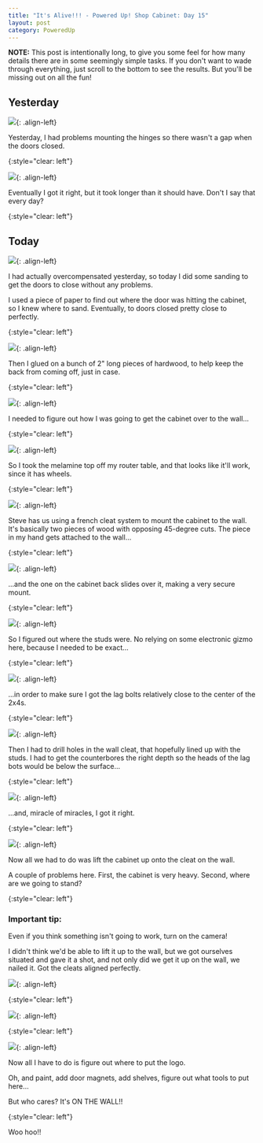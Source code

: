 ```yaml
---
title: "It's Alive!!! - Powered Up! Shop Cabinet: Day 15"
layout: post
category: PoweredUp
---
```

**NOTE:** This post is intentionally long, to give you some feel for how many details there are in some seemingly simple tasks. If you don't want to wade through everything, just scroll to the bottom to see the results. But you'll be missing out on all the fun!


## Yesterday

![](/assets/images-posts/2019-02-05.1.01.jpg){: .align-left}

Yesterday, I had problems mounting the hinges so there wasn't a gap when the doors closed.

{:style="clear: left"}

![](/assets/images-posts/2019-02-05.1.02.jpg){: .align-left}

Eventually I got it right, but it took longer than it should have. Don't I say that every day?

{:style="clear: left"}

## Today

![](/assets/images-posts/2019-02-05.1.03.jpg){: .align-left}

I had actually overcompensated yesterday, so today I did some sanding to get the doors to close without any problems.

I used a piece of paper to find out where the door was hitting the cabinet, so I knew where to sand. Eventually, to doors closed pretty close to perfectly.

{:style="clear: left"}

![](/assets/images-posts/2019-02-05.1.04.jpg){: .align-left}

Then I glued on a bunch of 2" long pieces of hardwood, to help keep the back from coming off, just in case.

{:style="clear: left"}

![](/assets/images-posts/2019-02-05.1.05.jpg){: .align-left}

I needed to figure out how I was going to get the cabinet over to the wall...

{:style="clear: left"}

![](/assets/images-posts/2019-02-05.1.06.jpg){: .align-left}

So I took the melamine top off my router table, and that looks like it'll work, since it has wheels.

{:style="clear: left"}

![](/assets/images-posts/2019-02-05.1.07.jpg){: .align-left}

Steve has us using a french cleat system to mount the cabinet to the wall. It's basically two pieces of wood with opposing 45-degree cuts. The piece in my hand gets attached to the wall...

{:style="clear: left"}

![](/assets/images-posts/2019-02-05.1.08.jpg){: .align-left}

...and the one on the cabinet back slides over it, making a very secure mount.

{:style="clear: left"}

![](/assets/images-posts/2019-02-05.1.09.jpg){: .align-left}

So I figured out where the studs were. No relying on some electronic gizmo here, because I needed to be exact...

{:style="clear: left"}

![](/assets/images-posts/2019-02-05.1.10.jpg){: .align-left}

...in order to make sure I got the lag bolts relatively close to the center of the 2x4s.

{:style="clear: left"}

![](/assets/images-posts/2019-02-05.1.11.jpg){: .align-left}

Then I had to drill holes in the wall cleat, that hopefully lined up with the studs. I had to get the counterbores the right depth so the heads of the lag bots would be below the surface...

{:style="clear: left"}

![](/assets/images-posts/2019-02-05.1.12.jpg){: .align-left}

...and, miracle of miracles, I got it right.

{:style="clear: left"}

![](/assets/images-posts/2019-02-05.1.13.jpg){: .align-left}

Now all we had to do was lift the cabinet up onto the cleat on the wall.

A couple of problems here. First, the cabinet is very heavy. Second, where are we going to stand?

{:style="clear: left"}

### Important tip:

Even if you think something isn't going to work, turn on the camera!

I didn't think we'd be able to lift it up to the wall, but we got ourselves situated and gave it a shot, and not only did we get it up on the wall, we nailed it. Got the cleats aligned perfectly.

![](/assets/images-posts/2019-02-05.1.14.jpg){: .align-left}

{:style="clear: left"}

![](/assets/images-posts/2019-02-05.1.15.jpg){: .align-left}

{:style="clear: left"}


![](/assets/images-posts/2019-02-05.1.16.jpg){: .align-left}

Now all I have to do is figure out where to put the logo.

Oh, and paint, add door magnets, add shelves, figure out what tools to put here...

But who cares? It's ON THE WALL!!

{:style="clear: left"}

Woo hoo!!
